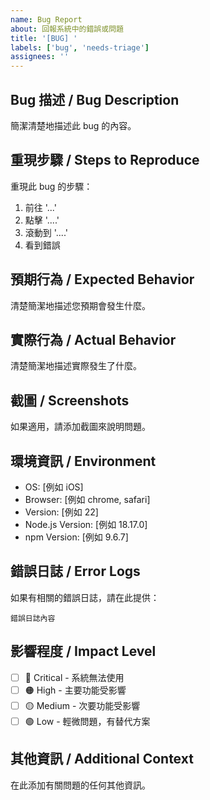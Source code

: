 ```yaml
---
name: Bug Report
about: 回報系統中的錯誤或問題
title: '[BUG] '
labels: ['bug', 'needs-triage']
assignees: ''
---
```


## Bug 描述 / Bug Description
簡潔清楚地描述此 bug 的內容。

## 重現步驟 / Steps to Reproduce
重現此 bug 的步驟：
1. 前往 '...'
2. 點擊 '....'
3. 滾動到 '....'
4. 看到錯誤

## 預期行為 / Expected Behavior
清楚簡潔地描述您預期會發生什麼。

## 實際行為 / Actual Behavior
清楚簡潔地描述實際發生了什麼。

## 截圖 / Screenshots
如果適用，請添加截圖來說明問題。

## 環境資訊 / Environment
- OS: [例如 iOS]
- Browser: [例如 chrome, safari]
- Version: [例如 22]
- Node.js Version: [例如 18.17.0]
- npm Version: [例如 9.6.7]

## 錯誤日誌 / Error Logs
如果有相關的錯誤日誌，請在此提供：

```
錯誤日誌內容
```

## 影響程度 / Impact Level
- [ ] 🔴 Critical - 系統無法使用
- [ ] 🟠 High - 主要功能受影響
- [ ] 🟡 Medium - 次要功能受影響
- [ ] 🟢 Low - 輕微問題，有替代方案

## 其他資訊 / Additional Context
在此添加有關問題的任何其他資訊。